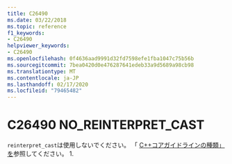 ```yaml
---
title: C26490
ms.date: 03/22/2018
ms.topic: reference
f1_keywords:
- C26490
helpviewer_keywords:
- C26490
ms.openlocfilehash: 0f4636aad9991d32fd7598efe1fba1047c75b56b
ms.sourcegitcommit: 7bea0420d0e476287641edeb33a9d5689a98cb98
ms.translationtype: MT
ms.contentlocale: ja-JP
ms.lasthandoff: 02/17/2020
ms.locfileid: "79465482"
---
```

# <a name="c26490-no_reinterpret_cast"></a>C26490 NO_REINTERPRET_CAST

`reinterpret_cast`は使用しないでください。 「 [ C++コアガイドラインの種類」を](https://github.com/isocpp/CppCoreGuidelines/blob/master/CppCoreGuidelines.md#SS-type)参照してください。 1.
